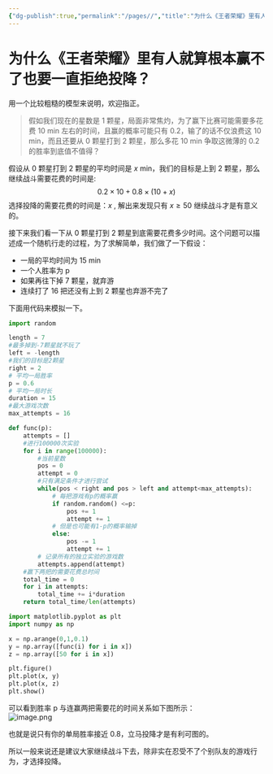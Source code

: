 ```yaml
---
{"dg-publish":true,"permalink":"/pages//","title":"为什么《王者荣耀》里有人就算根本赢不了也要一直拒绝投降？","tags":[null]}
---
```



# 为什么《王者荣耀》里有人就算根本赢不了也要一直拒绝投降？

用一个比较粗糙的模型来说明，欢迎指正。

> 假如我们现在的星数是 1 颗星，局面非常焦灼，为了赢下比赛可能需要多花费 10 min 左右的时间，且赢的概率可能只有 0.2，输了的话不仅浪费这 10 min，而且还要从 0 颗星打到 2 颗星，那么多花 10 min 争取这微薄的 0.2 的胜率到底值不值得？

假设从 0 颗星打到 2 颗星的平均时间是 $x$ min，我们的目标是上到 2 颗星，那么继续战斗需要花费的时间是:  
$$0.2×10+0.8×(10+x)$$
选择投降的需要花费的时间是：$x$ , 解出来发现只有 $x≥50$ 继续战斗才是有意义的。

接下来我们看一下从 0 颗星打到 2 颗星到底需要花费多少时间。这个问题可以描述成一个随机行走的过程，为了求解简单，我们做了一下假设：

- 一局的平均时间为 15 min
- 一个人胜率为 p
- 如果再往下掉 7 颗星，就弃游
- 连续打了 16 把还没有上到 2 颗星也弃游不完了

下面用代码来模拟一下。

```python
import random

length = 7
#最多掉到-7颗星就不玩了
left = -length
#我们的目标是2颗星
right = 2
# 平均一局胜率
p = 0.6
# 平均一局时长
duration = 15
#最大游戏次数
max_attempts = 16

def func(p):
    attempts = []
    #进行100000次实验
    for i in range(100000):
        #当前星数
        pos = 0
        attempt = 0
        #只有满足条件才进行尝试
        while(pos < right and pos > left and attempt<max_attempts):
            # 每把游戏有p的概率赢
            if random.random() <=p:
                pos += 1
                attempt += 1
            # 但是也可能有1-p的概率输掉
            else:
                pos -= 1
                attempt += 1
        # 记录所有的独立实验的游戏数
        attempts.append(attempt)
    #赢下两把的需要花费总时间
    total_time = 0
    for i in attempts:
        total_time += i*duration
    return total_time/len(attempts)

import matplotlib.pyplot as plt
import numpy as np

x = np.arange(0,1,0.1)
y = np.array([func(i) for i in x])
z = np.array([50 for i in x])

plt.figure()
plt.plot(x, y)
plt.plot(x, z)
plt.show()
```

可以看到胜率 p 与连赢两把需要花的时间关系如下图所示：  
![image.png](https://cdn.jsdelivr.net/gh/aiyolo/imgrepo@main/test/202303071603647.png)

也就是说只有你的单局胜率接近 0.8，立马投降才是有利可图的。

所以一般来说还是建议大家继续战斗下去，除非实在忍受不了个别队友的游戏行为，才选择投降。
